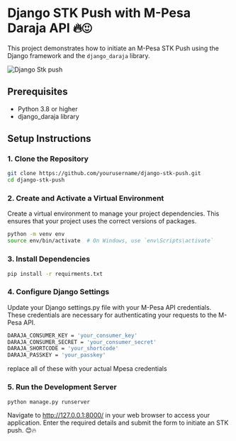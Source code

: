 # Django STK Push with M-Pesa Daraja API 🔥😍

This project demonstrates how to initiate an M-Pesa STK Push using the Django framework and the `django_daraja` library.

![Django Stk push](https://ibb.co/mC8CVHT)


## Prerequisites

- Python 3.8 or higher
- django_daraja library

## Setup Instructions

### 1. Clone the Repository

```sh
git clone https://github.com/yourusername/django-stk-push.git
cd django-stk-push

```


### 2. Create and Activate a Virtual Environment

Create a virtual environment to manage your project dependencies. This ensures that your project uses the correct versions of packages.

```sh
python -m venv env
source env/bin/activate  # On Windows, use `env\Scripts\activate`
```

### 3. Install Dependencies

```sh
pip install -r requirments.txt
```

### 4. Configure Django Settings
Update your Django settings.py file with your M-Pesa API credentials. These credentials are necessary for authenticating your requests to the M-Pesa API.

```sh 
DARAJA_CONSUMER_KEY = 'your_consumer_key'
DARAJA_CONSUMER_SECRET = 'your_consumer_secret'
DARAJA_SHORTCODE = 'your_shortcode'
DARAJA_PASSKEY = 'your_passkey'
```
replace all of these with your actual Mpesa credentials

### 5. Run the Development Server
```sh
python manage.py runserver
```
Navigate to http://127.0.0.1:8000/ in your web browser to access your application. Enter the required details and submit the form to initiate an STK push. 😊🔥




